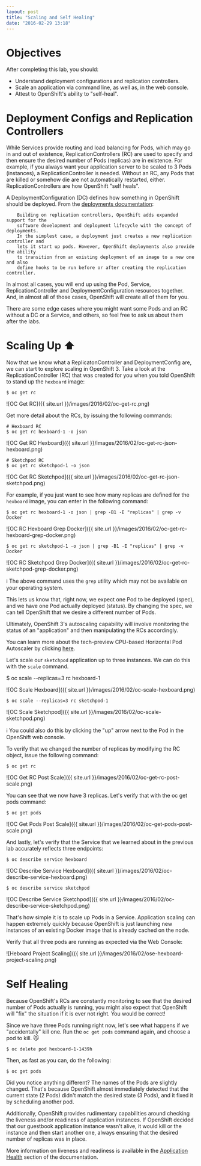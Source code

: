 ```yaml
---
layout: post
title: "Scaling and Self Healing"
date: "2016-02-29 13:18"
---
```


# Objectives
After completing this lab, you should:

- Understand deployment configurations and replication controllers.
- Scale an application via command line, as well as, in the web console.
- Attest to OpenShift's ability to "self-heal".

# Deployment Configs and Replication Controllers

While Services provide routing and load balancing for Pods, which may go in and out of existence, ReplicationControllers (RC) are used to specify and then ensure the desired number of Pods (replicas) are in existence. For example, if you always want your application server to be scaled to 3 Pods (instances), a ReplicationController is needed. Without an RC, any Pods that are killed or somehow die are not automatically restarted, either. ReplicationControllers are how OpenShift "self heals".

A DeploymentConfiguration (DC) defines how something in OpenShift should be deployed. From the [deployments documentation](https://docs.openshift.com/enterprise/3.1/architecture/core_concepts/deployments.html#deployments-and-deployment-configurations):

        Building on replication controllers, OpenShift adds expanded support for the
        software development and deployment lifecycle with the concept of deployments.
        In the simplest case, a deployment just creates a new replication controller and
        lets it start up pods. However, OpenShift deployments also provide the ability
        to transition from an existing deployment of an image to a new one and also
        define hooks to be run before or after creating the replication controller.

In almost all cases, you will end up using the Pod, Service, ReplicationController and DeploymentConfiguration resources together. And, in almost all of those cases, OpenShift will create all of them for you.

There are some edge cases where you might want some Pods and an RC without a DC or a Service, and others, so feel free to ask us about them after the labs.

# Scaling Up :arrow_up:

Now that we know what a ReplicatonController and DeploymentConfig are, we can start to explore scaling in OpenShift 3. Take a look at the ReplicationController (RC) that was created for you when you told OpenShift to stand up the `hexboard` image:

    $ oc get rc

![OC Get RC]({{ site.url }}/images/2016/02/oc-get-rc.png)

Get more detail about the RCs, by issuing the following commands:

    # Hexboard RC
    $ oc get rc hexboard-1 -o json

![OC Get RC Hexboard]({{ site.url }}/images/2016/02/oc-get-rc-json-hexboard.png)

    # Sketchpod RC
    $ oc get rc sketchpod-1 -o json

![OC Get RC Sketchpod]({{ site.url }}/images/2016/02/oc-get-rc-json-sketchpod.png)

For example, if you just want to see how many replicas are defined for the `hexboard` image, you can enter in the following command:

    $ oc get rc hexboard-1 -o json | grep -B1 -E "replicas" | grep -v Docker

![OC RC Hexboard Grep Docker]({{ site.url }}/images/2016/02/oc-get-rc-hexboard-grep-docker.png)

    $ oc get rc sketchpod-1 -o json | grep -B1 -E "replicas" | grep -v Docker

![OC RC Sketchpod Grep Docker]({{ site.url }}/images/2016/02/oc-get-rc-sketchpod-grep-docker.png)

:information_source: The above command uses the `grep` utility which may not be available on your operating system.

This lets us know that, right now, we expect one Pod to be deployed (spec), and we have one Pod actually deployed (status). By changing the spec, we can tell OpenShift that we desire a different number of Pods.

Ultimately, OpenShift 3's autoscaling capability will involve monitoring the status of an "application" and then manipulating the RCs accordingly.

You can learn more about the tech-preview CPU-based Horizontal Pod Autoscaler by clicking [here](https://docs.openshift.com/enterprise/3.1/dev_guide/pod_autoscaling.html).

Let's scale our `sketchpod` application up to three instances. We can do this with the `scale` command.

$ oc scale --replicas=3 rc hexboard-1

![OC Scale Hexboard]({{ site.url }}/images/2016/02/oc-scale-hexboard.png)

    $ oc scale --replicas=3 rc sketchpod-1

![OC Scale Sketchpod]({{ site.url }}/images/2016/02/oc-scale-sketchpod.png)

:information_source: You could also do this by clicking the "up" arrow next to the Pod in the OpenShift web console.

To verify that we changed the number of replicas by modifying the RC object, issue the following command:

    $ oc get rc

![OC Get RC Post Scale]({{ site.url }}/images/2016/02/oc-get-rc-post-scale.png)

You can see that we now have 3 replicas. Let's verify that with the oc get pods command:

    $ oc get pods

![OC Get Pods Post Scale]({{ site.url }}/images/2016/02/oc-get-pods-post-scale.png)

And lastly, let's verify that the Service that we learned about in the previous lab accurately reflects three endpoints:

    $ oc describe service hexboard

![OC Describe Service Hexboard]({{ site.url }}/images/2016/02/oc-describe-service-hexboard.png)

    $ oc describe service sketchpod

![OC Describe Service Sketchpod]({{ site.url }}/images/2016/02/oc-describe-service-sketchpod.png)

That's how simple it is to scale up Pods in a Service. Application scaling can happen extremely quickly because OpenShift is just launching new instances of an existing Docker image that is already cached on the node.

Verify that all three pods are running as expected via the Web Console:

![Heboard Project Scaling]({{ site.url }}/images/2016/02/ose-hexboard-project-scaling.png)

# Self Healing

Because OpenShift's RCs are constantly monitoring to see that the desired number of Pods actually is running, you might also expect that OpenShift will "fix" the situation if it is ever not right. You would be correct!

Since we have three Pods running right now, let's see what happens if we "accidentally" kill one. Run the `oc get pods` command again, and choose a pod to kill. :smirk_cat:

    $ oc delete pod hexboard-1-1439h

Then, as fast as you can, do the following:

    $ oc get pods

Did you notice anything different? The names of the Pods are slightly changed. That's because OpenShift almost immediately detected that the current state (2 Pods) didn't match the desired state (3 Pods), and it fixed it by scheduling another pod.

Additionally, OpenShift provides rudimentary capabilities around checking the liveness and/or readiness of application instances. If OpenShift decided that our guestbook application instance wasn't alive, it would kill or the instance and then start another one, always ensuring that the desired number of replicas was in place.

More information on liveness and readiness is available in the [Application Health](https://docs.openshift.com/enterprise/3.1/dev_guide/application_health.html) section of the documentation.
